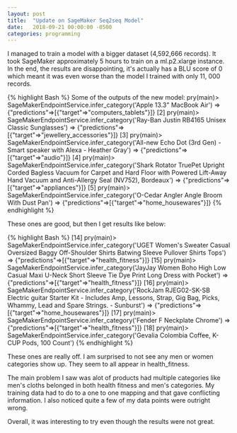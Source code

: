 ```yaml
---
layout: post
title:  "Update on SageMaker Seq2seq Model"
date:   2018-09-21 00:00:00 -0500
categories: programming
---
```


I managed to train a model with a bigger dataset (4,592,666 records).  It took SageMaker approximately 5 hours to train on a ml.p2.xlarge instance.  In the end, the results are disappointing, it's actually has a BLU score of 0 which meant it was even worse than the model I trained with only 11, 000 records.  

{% highlight Bash %}
Some of the outputs of the new model:
pry(main)> SageMakerEndpointService.infer_category('Apple 13.3" MacBook Air')
=> {"predictions"=>[{"target"=>"computers_tablets"}]}
[2] pry(main)> SageMakerEndpointService.infer_category('Ray-Ban Justin RB4165 Unisex Classic Sunglasses')
=> {"predictions"=>[{"target"=>"jewellery_accessories"}]}
[3] pry(main)> SageMakerEndpointService.infer_category('All-new Echo Dot (3rd Gen) - Smart speaker with Alexa - Heather Gray')
=> {"predictions"=>[{"target"=>"audio"}]}
[4] pry(main)> SageMakerEndpointService.infer_category('Shark Rotator TruePet Upright Corded Bagless Vacuum for Carpet and Hard Floor with Powered Lift-Away Hand Vacuum and Anti-Allergy Seal (NV752), Bordeaux')
=> {"predictions"=>[{"target"=>"appliances"}]}
[5] pry(main)> SageMakerEndpointService.infer_category('O-Cedar Angler Angle Broom With Dust Pan')
=> {"predictions"=>[{"target"=>"home_housewares"}]} 
{% endhighlight %}

These ones are good, but then I get results like below:

{% highlight Bash %}
[14] pry(main)> SageMakerEndpointService.infer_category('UGET Women\'s Sweater Casual Oversized Baggy Off-Shoulder Shirts Batwing Sleeve Pullover Shirts Tops')
=> {"predictions"=>[{"target"=>"health_fitness"}]}
[15] pry(main)> SageMakerEndpointService.infer_category('JayJay Women Boho High Low Casual Maxi U-Neck Short Sleeve Tie Dye Print Long Dress with Pocket')
=> {"predictions"=>[{"target"=>"health_fitness"}]}
[16] pry(main)> SageMakerEndpointService.infer_category('RockJam RJEG02-SK-SB Electric guitar Starter Kit - Includes Amp, Lessons, Strap, Gig Bag, Picks, Whammy, Lead and Spare Strings. - Sunburst')
=> {"predictions"=>[{"target"=>"home_housewares"}]}
[17] pry(main)> SageMakerEndpointService.infer_category('Fender F Neckplate Chrome')
=> {"predictions"=>[{"target"=>"health_fitness"}]}
[18] pry(main)> SageMakerEndpointService.infer_category('Gevalia Colombia Coffee, K-CUP Pods, 100 Count')
{% endhighlight %}

These ones are really off.  I am surprised to not see any men or women categories show up.  They seem to all appear in health_fitness.

The main problem I saw was alot of products had multiple categories like men's cloths belonged in both health fitness and men's categories.  My training data had to do to a one to one mapping and that gave conflicting information.  I also noticed quite a few of my data points were outright wrong.

Overall, it was interesting to try even though the results were not great.
